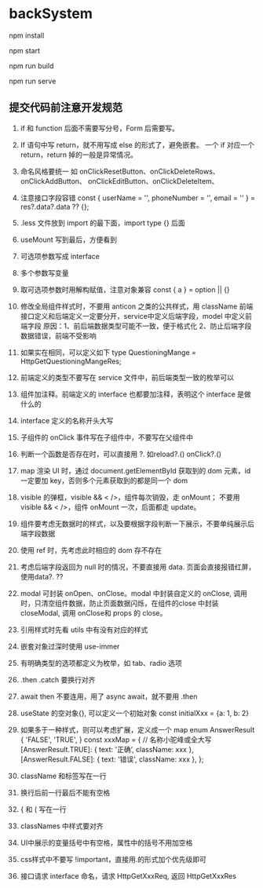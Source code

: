 # backSystem

npm install

npm start

npm run build

npm run serve

## 提交代码前注意开发规范

1. if 和 function 后面不需要写分号，Form 后需要写。
2. If 语句中写 return，就不用写成 else 的形式了，避免嵌套。
一个 if 对应一个 return，return 掉的一般是异常情况。
3. 命名风格要统一
如 onClickResetButton、onClickDeleteRows、onClickAddButton、
onClickEditButton、onClickDeleteItem、
4. 注意接口字段容错
 const { userName = '', phoneNumber = '', email = '' } = 
 res?.data?.data ?? {};
5. .less 文件放到 import 的最下面，import type {} 后面
6. useMount 写到最后，方便看到
7. 可选项参数写成 interface
8. 多个参数写变量
9. 取可选项参数时用解构赋值，注意对象兼容
  const { a } = option || {}
10. 修改全局组件样式时，不要用 anticon 之类的公共样式，用 className
前端接口定义和后端定义一定要分开，service中定义后端字段，model 中定义前端字段
原因：1、前后端数据类型可能不一致，便于格式化
     2、防止后端字段数据错误，前端不受影响
11. 如果实在相同，可以定义如下
type QuestioningMange = HttpGetQuestioningMangeRes;
12. 前端定义的类型不要写在 service 文件中，前后端类型一致的枚举可以

13. 组件加注释。前端定义的 interface 也都要加注释，表明这个 interface 是做什么的
14. interface 定义的名称开头大写
15. 子组件的 onClick 事件写在子组件中，不要写在父组件中
16. 判断一个函数是否存在时，可以直接用 ?.
    如reload?.()       onClick?.()
17. map 渲染 UI 时，通过 document.getElementById 获取到的 dom 元素，id 一定要加 key，否则多个元素获取到的都是同一个 dom
18. visible 的弹框，visible && < />，组件每次销毁，走 onMount；
不要用 visible && < />，组件 onMount 一次，后面都走 update。
19. 组件要考虑无数据时的样式，以及要根据字段判断一下展示，不要单纯展示后端字段数据
20. 使用 ref 时，先考虑此时相应的 dom 存不存在
21. 考虑后端字段返回为 null 时的情况，不要直接用 data.  页面会直接报错红屏，使用data?.  ??
22. modal 可封装 onOpen、onClose。modal 中封装自定义的 onClose, 调用时，只清空组件数据，防止页面数据闪烁，在组件的close 中封装 closeModal, 调用 onClose和 props 的 close。
23. 引用样式时先看 utils 中有没有对应的样式
24. 嵌套对象过深时使用 use-immer
25. 有明确类型的选项都定义为枚举，如 tab、radio 选项
26. .then .catch 要换行对齐
27. await then 不要连用，用了 async await，就不要用 .then
28. useState 的空对象{}, 可以定义一个初始对象 const initialXxx = {a: 1, b: 2}
29. 如果多于一种样式，则可以考虑扩展，定义成一个 map
enum AnswerResult {
  'FALSE',
  'TRUE',
}
const xxxMap = { // 名称小驼峰或全大写
  [AnswerResult.TRUE]: { text: '正确’, className: xxx },
  [AnswerResult.FALSE]: { text: '错误', className: xxx },
};
30. className 和标签写在一行
31. 换行后前一行最后不能有空格
32. { 和 ( 写在一行
33. classNames 中样式要对齐
34. UI中展示的变量括号中有空格，属性中的括号不用加空格
35. css样式中不要写 !important，直接用.的形式加个优先级即可
36. 接口请求 interface 命名，请求 HttpGetXxxReq, 返回 HttpGetXxxRes
